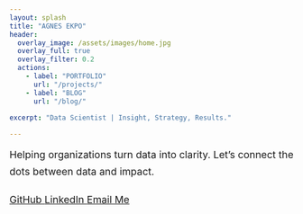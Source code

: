 ```yaml
---
layout: splash
title: "AGNES EKPO"
header:
  overlay_image: /assets/images/home.jpg
  overlay_full: true
  overlay_filter: 0.2
  actions:
    - label: "PORTFOLIO"
      url: "/projects/"
    - label: "BLOG"
      url: "/blog/"
  
excerpt: "Data Scientist | Insight, Strategy, Results."

---
```


<div style="text-align: center; max-width: 750px; margin: 0 auto; font-size: 1.1rem; line-height: 1.7; text-align: justify;">
Helping organizations turn data into clarity. Let’s connect the dots between data and impact.
<div style="margin-top: 20px;">
  <a class="btn btn--primary" href="https://github.com/TheAEkpo" target="_blank">
    <i class="fab fa-github"></i> GitHub
  </a>
  <a class="btn btn--info" href="https://www.linkedin.com/in/agnesekpo" target="_blank">
    <i class="fab fa-linkedin"></i> LinkedIn
  </a>
  <a class="btn btn--success" href="mailto:a.ekpo@outlook.com">
    <i class="fas fa-envelope"></i> Email Me
  </a>
</div>
